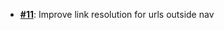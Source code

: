   - [**#11**](https://github.com/anoma/nspec/pull/11): Improve link resolution for urls outside nav
